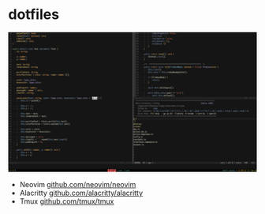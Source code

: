 # dotfiles

![preview](https://raw.githubusercontent.com/obsfx/dotfiles/master/screen.png)

- Neovim [github.com/neovim/neovim](https://github.com/neovim/neovim)
- Alacritty [github.com/alacritty/alacritty](https://github.com/alacritty/alacritty)
- Tmux [github.com/tmux/tmux](https://github.com/tmux/tmux)
